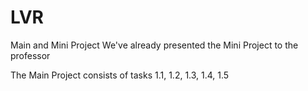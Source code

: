 # LVR

Main and Mini Project
We've already presented the Mini Project to the professor

The Main Project consists of tasks 1.1, 1.2, 1.3, 1.4, 1.5
